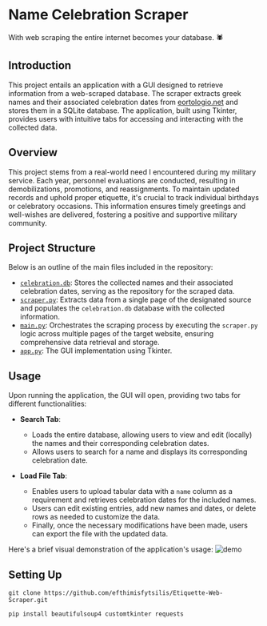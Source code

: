 # Name Celebration Scraper
With web scraping the entire internet becomes your database. :spider:

## Introduction
This project entails an application with a GUI designed to retrieve information from a web-scraped database. The scraper extracts greek names and their associated celebration dates from [eortologio.net](https://www.eortologio.net/) and stores them in a SQLite database. The application, built using Tkinter, provides users with intuitive tabs for accessing and interacting with the collected data.

## Overview
This project stems from a real-world need I encountered during my military service. Each year, personnel evaluations are conducted, resulting in demobilizations, promotions, and reassignments. To maintain updated records and uphold proper etiquette, it's crucial to track individual birthdays or celebratory occasions. This information ensures timely greetings and well-wishes are delivered, fostering a positive and supportive military community.

## Project Structure
Below is an outline of the main files included in the repository:
- [`celebration.db`](celebration.db): Stores the collected names and their associated celebration dates, serving as the repository for the scraped data. 
- [`scraper.py`](scraper.py): Extracts data from a single page of the designated source and populates the `celebration.db` database with the collected information.
- [`main.py`](main.py): Orchestrates the scraping process by executing the `scraper.py` logic across multiple pages of the target website, ensuring comprehensive data retrieval and storage.
- [`app.py`](app.py): The GUI implementation using Tkinter.

## Usage
Upon running the application, the GUI will open, providing two tabs for different functionalities:

- **Search Tab**: 
    - Loads the entire database, allowing users to view and edit (locally) the names and their corresponding celebration dates.
    - Allows users to search for a name and displays its corresponding celebration date.

- **Load File Tab**:
    - Enables users to upload tabular data with a `name` column as a requirement and retrieves celebration dates for the included names.
    - Users can edit existing entries, add new names and dates, or delete rows as needed to customize the data.
    - Finally, once the necessary modifications have been made, users can export the file with the updated data.

Here's a brief visual demonstration of the application's usage:
![demo](https://github.com/efthimisfytsilis/Etiquette-Web-Scraper/assets/150830434/8f701dd0-4e05-439e-914f-e2bf18f8fab4)

## Setting Up
```
git clone https://github.com/efthimisfytsilis/Etiquette-Web-Scraper.git
```
```
pip install beautifulsoup4 customtkinter requests
```
